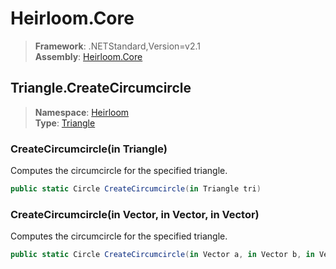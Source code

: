 # Heirloom.Core

> **Framework**: .NETStandard,Version=v2.1  
> **Assembly**: [Heirloom.Core][0]  

## Triangle.CreateCircumcircle

> **Namespace**: [Heirloom][0]  
> **Type**: [Triangle][1]  

### CreateCircumcircle(in Triangle)

Computes the circumcircle for the specified triangle.

```cs
public static Circle CreateCircumcircle(in Triangle tri)
```

### CreateCircumcircle(in Vector, in Vector, in Vector)

Computes the circumcircle for the specified triangle.

```cs
public static Circle CreateCircumcircle(in Vector a, in Vector b, in Vector c)
```

[0]: ../../../Heirloom.Core.md
[1]: ../Triangle.md
